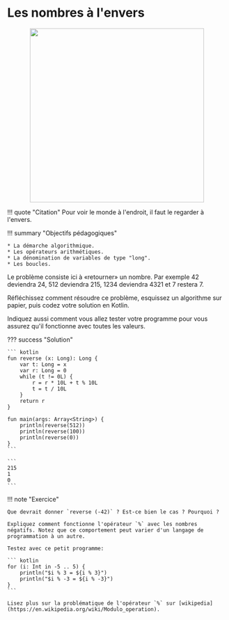 # Les nombres à l'envers

<center>
    <img src="../images/reverse.jpg" width="400">
</center>

!!! quote "Citation"
    Pour voir le monde à l'endroit, il faut le regarder à l'envers.

!!! summary "Objectifs pédagogiques"

    * La démarche algorithmique.
    * Les opérateurs arithmétiques.
    * La dénomination de variables de type "long".
    * Les boucles.

Le problème consiste ici à «retourner» un nombre. Par exemple 42 deviendra 24, 512 deviendra 215, 1234 deviendra 4321 et 7 restera 7.

Réfléchissez comment résoudre ce problème, esquissez un algorithme sur papier, puis codez votre solution en Kotlin.

Indiquez aussi comment vous allez tester votre programme pour vous assurez qu'il fonctionne avec toutes les valeurs.

??? success "Solution"

    ``` kotlin
    fun reverse (x: Long): Long {
        var t: Long = x
        var r: Long = 0
        while (t != 0L) {
            r = r * 10L + t % 10L
            t = t / 10L
        }
        return r
    }

    fun main(args: Array<String>) {
        println(reverse(512))
        println(reverse(100))
        println(reverse(0))
    }
    ```

    ```
    215
    1
    0
    ```

!!! note "Exercice"

    Que devrait donner `reverse (-42)` ? Est-ce bien le cas ? Pourquoi ?

    Expliquez comment fonctionne l'opérateur `%` avec les nombres négatifs. Notez que ce comportement peut varier d'un langage de programmation à un autre.

    Testez avec ce petit programme:

    ``` kotlin
    for (i: Int in -5 .. 5) {
        println("$i % 3 = ${i % 3}")
        println("$i % -3 = ${i % -3}")
    }
    ```

    Lisez plus sur la problématique de l'opérateur `%` sur [wikipedia](https://en.wikipedia.org/wiki/Modulo_operation).
